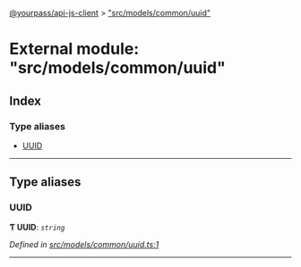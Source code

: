 [@yourpass/api-js-client](../README.md) > ["src/models/common/uuid"](../modules/_src_models_common_uuid_.md)

# External module: "src/models/common/uuid"

## Index

### Type aliases

* [UUID](_src_models_common_uuid_.md#uuid)

---

## Type aliases

<a id="uuid"></a>

###  UUID

**Ƭ UUID**: *`string`*

*Defined in [src/models/common/uuid.ts:1](https://github.com/yourpass/yourpass-api-js-client/blob/da1be9c/src/models/common/uuid.ts#L1)*

___


